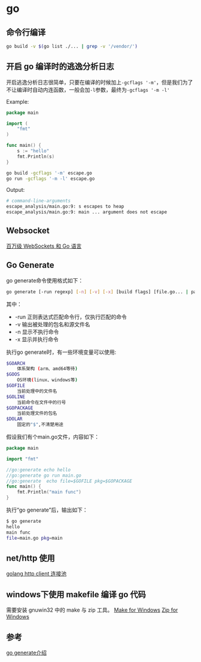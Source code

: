 go
=

## 命令行编译
```sh
go build -v $(go list ./... | grep -v '/vendor/')
```

## 开启 go 编译时的逃逸分析日志

开启逃逸分析日志很简单，只要在编译的时候加上`-gcflags '-m'`，但是我们为了不让编译时自动内连函数，一般会加`-l`参数，最终为`-gcflags '-m -l'`

Example:
```go
package main

import (
    "fmt"
)

func main() {
    s := "hello"
    fmt.Println(s)
}
```

```sh
go build -gcflags '-m' escape.go
go run -gcflags '-m -l' escape.go
```

Output:
```sh
# command-line-arguments
escape_analysis/main.go:9: s escapes to heap
escape_analysis/main.go:9: main ... argument does not escape
```

## Websocket
[百万级 WebSockets 和 Go 语言](https://colobu.com/2017/12/13/A-Million-WebSockets-and-Go/)

## Go Generate
go generate命令使用格式如下：
```sh
go generate [-run regexp] [-n] [-v] [-x] [build flags] [file.go... | packages]
```
其中：
- -run 正则表达式匹配命令行，仅执行匹配的命令
- -v 输出被处理的包名和源文件名
- -n 显示不执行命令
- -x 显示并执行命令

执行go generate时，有一些环境变量可以使用:
```sh
$GOARCH
    体系架构 (arm、amd64等待)
$GOOS
    OS环境(linux、windows等)
$GOFILE
    当前处理中的文件名
$GOLINE
    当前命令在文件中的行号
$GOPACKAGE
    当前处理文件的包名
$DOLAR
    固定的"$",不清楚用途
``` 
假设我们有个main.go文件，内容如下：
```go
package main

import "fmt"

//go:generate echo hello
//go:generate go run main.go
//go:generate  echo file=$GOFILE pkg=$GOPACKAGE
func main() {
    fmt.Println("main func")
}
```

执行“go generate”后，输出如下：
```sh
$ go generate
hello
main func
file=main.go pkg=main
```

## net/http 使用
[golang http client 连接池](http://oohcode.com/2018/06/01/golang-http-client-connection-pool/)

## windows下使用 makefile 编译 go 代码
需要安装 gnuwin32 中的 make 与 zip 工具。
[Make for Windows](http://gnuwin32.sourceforge.net/packages/make.htm)
[Zip for Windows](http://gnuwin32.sourceforge.net/packages/zip.htm)

## 参考
[go generate介绍](https://www.jianshu.com/p/a866147021da)
